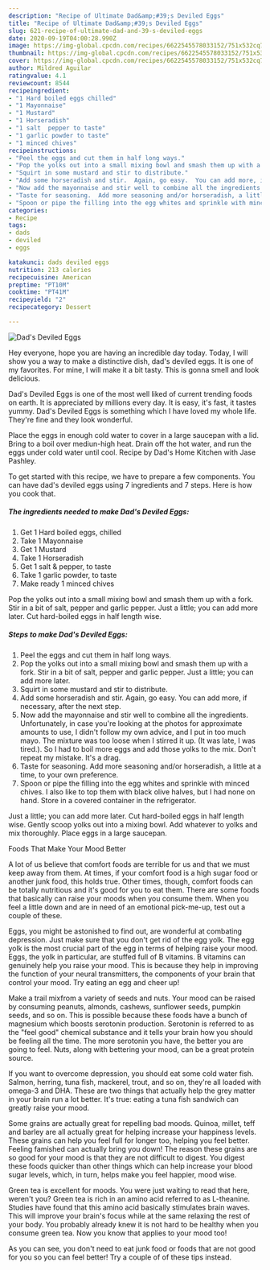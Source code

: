 ```yaml
---
description: "Recipe of Ultimate Dad&amp;#39;s Deviled Eggs"
title: "Recipe of Ultimate Dad&amp;#39;s Deviled Eggs"
slug: 621-recipe-of-ultimate-dad-and-39-s-deviled-eggs
date: 2020-09-19T04:00:28.990Z
image: https://img-global.cpcdn.com/recipes/6622545578033152/751x532cq70/dads-deviled-eggs-recipe-main-photo.jpg
thumbnail: https://img-global.cpcdn.com/recipes/6622545578033152/751x532cq70/dads-deviled-eggs-recipe-main-photo.jpg
cover: https://img-global.cpcdn.com/recipes/6622545578033152/751x532cq70/dads-deviled-eggs-recipe-main-photo.jpg
author: Mildred Aguilar
ratingvalue: 4.1
reviewcount: 8544
recipeingredient:
- "1 Hard boiled eggs chilled"
- "1 Mayonnaise"
- "1 Mustard"
- "1 Horseradish"
- "1 salt  pepper to taste"
- "1 garlic powder to taste"
- "1 minced chives"
recipeinstructions:
- "Peel the eggs and cut them in half long ways."
- "Pop the yolks out into a small mixing bowl and smash them up with a fork.  Stir in a bit of salt, pepper and garlic pepper.  Just a little; you can add more later."
- "Squirt in some mustard and stir to distribute."
- "Add some horseradish and stir.  Again, go easy.  You can add more, if necessary, after the next step."
- "Now add the mayonnaise and stir well to combine all the ingredients.  Unfortunately, in case you&#39;re looking at the photos for approximate amounts to use, I didn&#39;t follow my own advice, and I put in too much mayo.  The mixture was too loose when I stirred it up.  (It was late, I was tired.). So I had to boil more eggs and add those yolks to the mix.  Don&#39;t repeat my mistake.  It&#39;s a drag."
- "Taste for seasoning.  Add more seasoning and/or horseradish, a little at a time, to your own preference."
- "Spoon or pipe the filling into the egg whites and sprinkle with minced chives.  I also like to top them with black olive halves, but I had none on hand.  Store in a covered container in the refrigerator."
categories:
- Recipe
tags:
- dads
- deviled
- eggs

katakunci: dads deviled eggs 
nutrition: 213 calories
recipecuisine: American
preptime: "PT10M"
cooktime: "PT41M"
recipeyield: "2"
recipecategory: Dessert

---
```



![Dad&#39;s Deviled Eggs](https://img-global.cpcdn.com/recipes/6622545578033152/751x532cq70/dads-deviled-eggs-recipe-main-photo.jpg)

Hey everyone, hope you are having an incredible day today. Today, I will show you a way to make a distinctive dish, dad&#39;s deviled eggs. It is one of my favorites. For mine, I will make it a bit tasty. This is gonna smell and look delicious.

Dad&#39;s Deviled Eggs is one of the most well liked of current trending foods on earth. It is appreciated by millions every day. It is easy, it's fast, it tastes yummy. Dad&#39;s Deviled Eggs is something which I have loved my whole life. They're fine and they look wonderful.

Place the eggs in enough cold water to cover in a large saucepan with a lid. Bring to a boil over mediun-high heat. Drain off the hot water, and run the eggs under cold water until cool. Recipe by Dad&#39;s Home Kitchen with Jase Pashley.


To get started with this recipe, we have to prepare a few components. You can have dad&#39;s deviled eggs using 7 ingredients and 7 steps. Here is how you cook that.

<!--inarticleads1-->

##### The ingredients needed to make Dad&#39;s Deviled Eggs:

1. Get 1 Hard boiled eggs, chilled
1. Take 1 Mayonnaise
1. Get 1 Mustard
1. Take 1 Horseradish
1. Get 1 salt &amp; pepper, to taste
1. Take 1 garlic powder, to taste
1. Make ready 1 minced chives


Pop the yolks out into a small mixing bowl and smash them up with a fork. Stir in a bit of salt, pepper and garlic pepper. Just a little; you can add more later. Cut hard-boiled eggs in half length wise. 

<!--inarticleads2-->

##### Steps to make Dad&#39;s Deviled Eggs:

1. Peel the eggs and cut them in half long ways.
1. Pop the yolks out into a small mixing bowl and smash them up with a fork.  Stir in a bit of salt, pepper and garlic pepper.  Just a little; you can add more later.
1. Squirt in some mustard and stir to distribute.
1. Add some horseradish and stir.  Again, go easy.  You can add more, if necessary, after the next step.
1. Now add the mayonnaise and stir well to combine all the ingredients.  Unfortunately, in case you&#39;re looking at the photos for approximate amounts to use, I didn&#39;t follow my own advice, and I put in too much mayo.  The mixture was too loose when I stirred it up.  (It was late, I was tired.). So I had to boil more eggs and add those yolks to the mix.  Don&#39;t repeat my mistake.  It&#39;s a drag.
1. Taste for seasoning.  Add more seasoning and/or horseradish, a little at a time, to your own preference.
1. Spoon or pipe the filling into the egg whites and sprinkle with minced chives.  I also like to top them with black olive halves, but I had none on hand.  Store in a covered container in the refrigerator.


Just a little; you can add more later. Cut hard-boiled eggs in half length wise. Gently scoop yolks out into a mixing bowl. Add whatever to yolks and mix thoroughly. Place eggs in a large saucepan. 

Foods That Make Your Mood Better


A lot of us believe that comfort foods are terrible for us and that we must keep away from them. At times, if your comfort food is a high sugar food or another junk food, this holds true. Other times, though, comfort foods can be totally nutritious and it's good for you to eat them. There are some foods that basically can raise your moods when you consume them. When you feel a little down and are in need of an emotional pick-me-up, test out a couple of these.

Eggs, you might be astonished to find out, are wonderful at combating depression. Just make sure that you don't get rid of the egg yolk. The egg yolk is the most crucial part of the egg in terms of helping raise your mood. Eggs, the yolk in particular, are stuffed full of B vitamins. B vitamins can genuinely help you raise your mood. This is because they help in improving the function of your neural transmitters, the components of your brain that control your mood. Try eating an egg and cheer up!

Make a trail mixfrom a variety of seeds and nuts. Your mood can be raised by consuming peanuts, almonds, cashews, sunflower seeds, pumpkin seeds, and so on. This is possible because these foods have a bunch of magnesium which boosts serotonin production. Serotonin is referred to as the "feel good" chemical substance and it tells your brain how you should be feeling all the time. The more serotonin you have, the better you are going to feel. Nuts, along with bettering your mood, can be a great protein source.

If you want to overcome depression, you should eat some cold water fish. Salmon, herring, tuna fish, mackerel, trout, and so on, they're all loaded with omega-3 and DHA. These are two things that actually help the grey matter in your brain run a lot better. It's true: eating a tuna fish sandwich can greatly raise your mood. 

Some grains are actually great for repelling bad moods. Quinoa, millet, teff and barley are all actually great for helping increase your happiness levels. These grains can help you feel full for longer too, helping you feel better. Feeling famished can actually bring you down! The reason these grains are so good for your mood is that they are not difficult to digest. You digest these foods quicker than other things which can help increase your blood sugar levels, which, in turn, helps make you feel happier, mood wise.

Green tea is excellent for moods. You were just waiting to read that here, weren't you? Green tea is rich in an amino acid referred to as L-theanine. Studies have found that this amino acid basically stimulates brain waves. This will improve your brain's focus while at the same relaxing the rest of your body. You probably already knew it is not hard to be healthy when you consume green tea. Now you know that applies to your mood too!

As you can see, you don't need to eat junk food or foods that are not good for you so you can feel better! Try  a  couple of  of  these  tips  instead.

